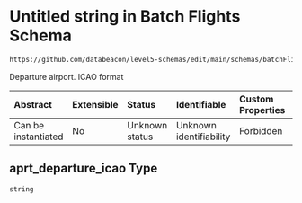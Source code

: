 # Untitled string in Batch Flights Schema

```txt
https://github.com/databeacon/level5-schemas/edit/main/schemas/batchFlights.schema.json#/properties/aprt_departure_icao
```

Departure airport. ICAO format

| Abstract            | Extensible | Status         | Identifiable            | Custom Properties | Additional Properties | Access Restrictions | Defined In                                                                              |
| :------------------ | :--------- | :------------- | :---------------------- | :---------------- | :-------------------- | :------------------ | :-------------------------------------------------------------------------------------- |
| Can be instantiated | No         | Unknown status | Unknown identifiability | Forbidden         | Allowed               | none                | [batchFlights.schema.json\*](../../out/batchFlights.schema.json "open original schema") |

## aprt\_departure\_icao Type

`string`
